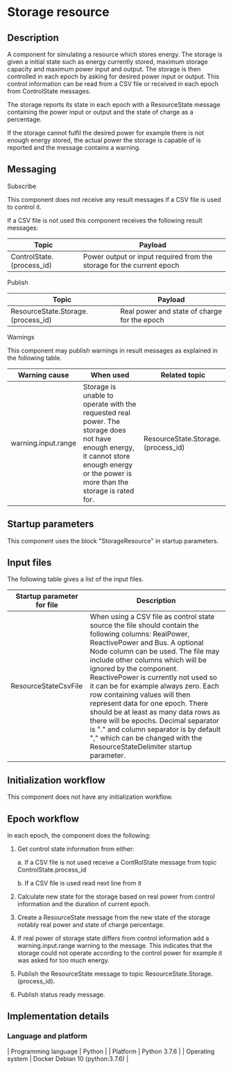 # **Storage resource**

## Description

A component for simulating a resource which stores energy. The storage is given a initial state such as energy currently stored, maximum storage capacity and maximum power input and output. The storage is then controlled in each epoch by asking for desired power input or output. This control information can be read from a CSV file or received in each epoch from ControlState messages. 

The storage reports its state in each epoch with a ResourceState message containing the power input or output and the state of charge as a percentage. 

If the storage cannot fulfil the desired power for example there is not enough energy stored, the actual power the storage is capable of is reported and the message contains a warning. 

## Messaging

Subscribe

This component does not receive any result messages if a CSV file is used to control it.

If a CSV file is not used this component receives the following result messages:

| Topic | Payload |
| --- | --- |
| ControlState\.(process_id) | Power output or input required from the storage for the current epoch |


Publish

| Topic | Payload |
| --- | --- |
| ResourceState\.Storage\.\(process_id\) | Real power and state of charge for the epoch |

Warnings

This component may publish warnings in result messages as explained in the following table.

| Warning cause | When used | Related topic |
| --- | --- | --- |
| warning\.input\.range | Storage is unable to operate with the requested real power. The storage does not have enough energy, it cannot store enough energy or the power is more than the storage is rated for. | ResourceState\.Storage\.\(process_id\) |

## Startup parameters

This component uses the block "StorageResource" in startup parameters.

## Input files

The following table gives a list of the input files.

| Startup parameter for file | Description |
| --- | --- |
| ResourceStateCsvFile | When using a CSV file as control state source the file should contain the following columns: RealPower, ReactivePower and Bus. A optional Node column can be used. The file may include other columns which will be ignored by the component. ReactivePower is currently not used so it can be for example always zero. Each row containing values will then represent data for one epoch. There should be at least as many data rows as there will be epochs. Decimal separator is "." and column separator is by default "," which can be changed with the ResourceStateDelimiter startup parameter. |

## Initialization workflow

This component does not have any initialization workflow.

## Epoch workflow

In each epoch, the component does the following:

1. Get control state information from either:

    a. If a CSV file is not used receive a ContRolState message from topic ControlState\.process_id
	
	b. If a CSV file is used read next line from it

2. Calculate new state for the storage based on real power from control information and the duration of current epoch.
3. Create a ResourceState message from the new state of the storage notably real power and state of charge percentage.
4. If real power of storage state differs from control information add a warning\.input\.range warning to the message. This indicates that the storage could not operate according to the control power for example it was asked for too much energy.
5. Publish the ResourceState message to topic ResourceState\.Storage\.\(process_id\).
6. Publish status ready message.

## Implementation details

### Language and platform

| Programming language | Python |
| Platform | Python 3.7.6 |
| Operating system | Docker Debian 10 (python:3.7.6) |